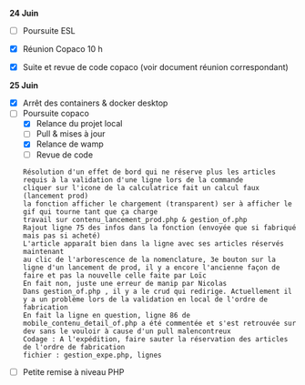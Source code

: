 **24 Juin**
- [ ] Poursuite ESL
- [x] Réunion Copaco 10 h
- [x] Suite et revue de code copaco (voir document réunion correspondant)


**25 Juin**
- [x] Arrêt des containers & docker desktop
- [ ] Poursuite copaco
    - [x] Relance du projet local
    - [ ] Pull & mises à jour
    - [x] Relance de wamp
    - [ ] Revue de code
    ```
    Résolution d'un effet de bord qui ne réserve plus les articles requis à la validation d'une ligne lors de la commande
    cliquer sur l'icone de la calculatrice fait un calcul faux (lancement prod)
    la fonction afficher le chargement (transparent) ser à afficher le gif qui tourne tant que ça charge
    travail sur contenu_lancement_prod.php & gestion_of.php
    Rajout ligne 75 des infos dans la fonction (envoyée que si fabriqué mais pas si acheté)
    L'article apparaît bien dans la ligne avec ses articles réservés maintenant
    au clic de l'arborescence de la nomenclature, 3e bouton sur la ligne d'un lancement de prod, il y a encore l'ancienne façon de faire et pas la nouvelle celle faite par Loïc
    En fait non, juste une erreur de manip par Nicolas
    Dans gestion_of.php , il y a le crud qui redirige. Actuellement il y a un problème lors de la validation en local de l'ordre de fabrication
    En fait la ligne en question, ligne 86 de mobile_contenu_detail_of.php a été commentée et s'est retrouvée sur dev sans le vouloir à cause d'un pull malencontreux
    Codage : A l'expédition, faire sauter la réservation des articles de l'ordre de fabrication
    fichier : gestion_expe.php, lignes   
    ```
- [ ] Petite remise à niveau PHP